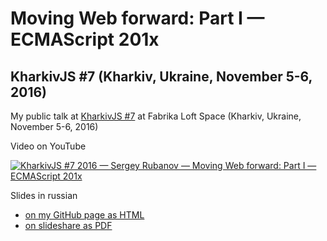 # Moving Web forward: Part I — ECMAScript 201x
## KharkivJS #7 (Kharkiv, Ukraine, November 5-6, 2016)

My public talk at [KharkivJS #7](http://kharkivjs.org/) at Fabrika Loft Space (Kharkiv, Ukraine, November 5-6, 2016)

Video on YouTube

[![KharkivJS #7 2016 — Sergey Rubanov — Moving Web forward: Part I — ECMAScript 201x](https://img.youtube.com/vi/pjDpN3nRpdc/0.jpg)](https://www.youtube.com/watch?v=pjDpN3nRpdc)

Slides in russian

- [on my GitHub page as HTML](http://chicoxyzzy.github.io/talks/es201x_and_web_apis/index.html)
- [on slideshare as PDF](http://www.slideshare.net/SergeyRubanov/moving-web-forward-part-i-ecmascript-201x)
